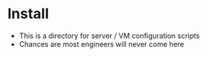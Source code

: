 Install
====

 - This is a directory for server / VM configuration scripts
 - Chances are most engineers will never come here